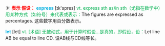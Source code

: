 ☀ <font color="red">**表示 假设：**</font>
<font color="sky blue">**express**</font> [ɪk'spres] 
<font color="#00b050">vt. express sth as/in sth（尤指在数学中）用某种方式（如符号）来代表或表示：</font>The figures are expressed as percentages. 这些数字用百分数表示。

<font color="sky blue">**let**</font> [let] 
<font color="#00b050">vt. [术语] 无被动式，用于计算时假设…是真的，即假设，设：</font>Let line AB be equal to line CD. 设AB线与CD线等长。
